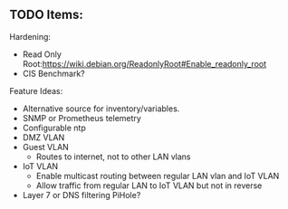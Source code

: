 ## TODO Items:

Hardening:
- Read Only Root:https://wiki.debian.org/ReadonlyRoot#Enable_readonly_root
- CIS Benchmark?

Feature Ideas:
- Alternative source for inventory/variables.
- SNMP or Prometheus telemetry
- Configurable ntp
- DMZ VLAN
- Guest VLAN
  - Routes to internet, not to other LAN vlans
- IoT VLAN
  - Enable multicast routing between regular LAN vlan and IoT VLAN
  - Allow traffic from regular LAN to IoT VLAN but not in reverse
- Layer 7 or DNS filtering PiHole?
